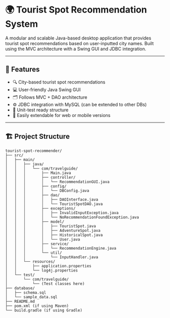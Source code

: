 # 🌍 Tourist Spot Recommendation System

A modular and scalable Java-based desktop application that provides tourist spot recommendations based on user-inputted city names. Built using the MVC architecture with a Swing GUI and JDBC integration.

---

## 📌 Features

- 🔍 City-based tourist spot recommendations  
- 💻 User-friendly Java Swing GUI  
- 🗂️ Follows MVC + DAO architecture  
- ⚙️ JDBC integration with MySQL (can be extended to other DBs)  
- 🧪 Unit-test ready structure  
- 🚀 Easily extendable for web or mobile versions

---

## 🏗️ Project Structure

```plaintext
tourist-spot-recommender/
├── src/
│   ├── main/
│   │   ├── java/
│   │   │   └── com/travelguide/
│   │   │       ├── Main.java
│   │   │       ├── controller/
│   │   │       │   └── RecommendationGUI.java
│   │   │       ├── config/
│   │   │       │   └── DBConfig.java
│   │   │       ├── dao/
│   │   │       │   ├── DAOInterface.java
│   │   │       │   └── TouristSpotDAO.java
│   │   │       ├── exceptions/
│   │   │       │   ├── InvalidInputException.java
│   │   │       │   └── NoRecommendationFoundException.java
│   │   │       ├── model/
│   │   │       │   ├── TouristSpot.java
│   │   │       │   ├── AdventureSpot.java
│   │   │       │   ├── HistoricalSpot.java
│   │   │       │   └── User.java
│   │   │       ├── service/
│   │   │       │   └── RecommendationEngine.java
│   │   │       └── util/
│   │   │           └── InputHandler.java
│   │   └── resources/
│   │       ├── application.properties
│   │       └── log4j.properties
│   └── test/
│       └── com/travelguide/
│           └── (Test classes here)
├── database/
│   ├── schema.sql
│   └── sample_data.sql
├── README.md
├── pom.xml (if using Maven)
└── build.gradle (if using Gradle)
